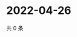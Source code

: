 # 2022-04-26

共 0 条

<!-- BEGIN WEIBO -->
<!-- 最后更新时间 Tue Apr 26 2022 11:20:46 GMT+0800 (China Standard Time) -->

<!-- END WEIBO -->
